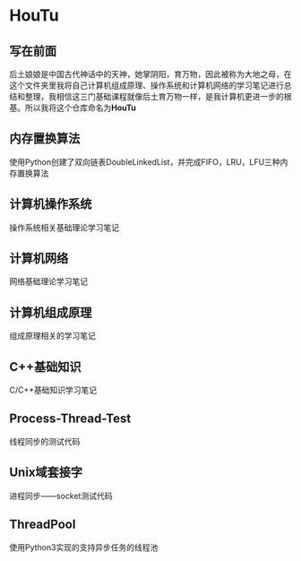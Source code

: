 # HouTu

## 写在前面

后土娘娘是中国古代神话中的天神，她掌阴阳，育万物，因此被称为大地之母，在这个文件夹里我将自己计算机组成原理、操作系统和计算机网络的学习笔记进行总结和整理，我相信这三门基础课程就像后土育万物一样，是我计算机更进一步的根基。所以我将这个仓库命名为**HouTu**

## 内存置换算法

使用Python创建了双向链表DoubleLinkedList，并完成FIFO，LRU，LFU三种内存置换算法

## 计算机操作系统
操作系统相关基础理论学习笔记

## 计算机网络
网络基础理论学习笔记

## 计算机组成原理
组成原理相关的学习笔记

## C++基础知识
C/C++基础知识学习笔记

## Process-Thread-Test
线程同步的测试代码

## Unix域套接字
进程同步——socket测试代码

## ThreadPool
使用Python3实现的支持异步任务的线程池

